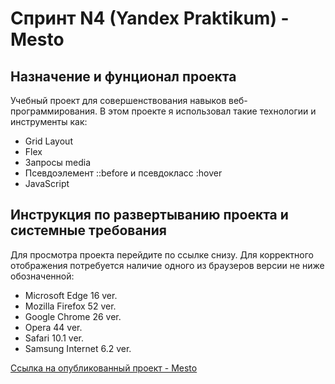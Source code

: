 # Спринт N4 (Yandex Praktikum) - Mesto

## Назначение и фунционал проекта
Учебный проект для совершенствования навыков веб-программирования. В этом проекте я использовал такие технологии и инструменты как:
* Grid Layout
* Flex
* Запросы media
* Псевдоэлемент ::before и псевдокласс :hover
* JavaScript

## Инструкция по развертыванию проекта и системные требования
Для просмотра проекта перейдите по ссылке снизу.
Для корректного отображения потребуется наличие одного из браузеров версии не ниже обозначенной:
* Microsoft Edge 16 ver.
* Mozilla Firefox 52 ver.
* Google Chrome 26 ver.
* Opera 44 ver.
* Safari 10.1 ver.
* Samsung Internet 6.2 ver.

 [Ссылка на опубликованный проект - Mesto](https://earthlingww-zeitvenus.github.io/mesto/index.html)